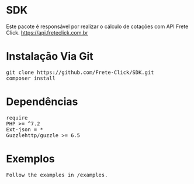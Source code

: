 # SDK

Este pacote é responsável por realizar o cálculo de cotações com API Frete Click.
https://api.freteclick.com.br


# Instalação Via Git
<pre>
git clone https://github.com/Frete-Click/SDK.git
composer install
</pre>


# Dependências

<pre>
require
PHP >= ^7.2
Ext-json = *
Guzzlehttp/guzzle >= 6.5
</pre>

# Exemplos
<pre>
Follow the examples in /examples.
</pre>
